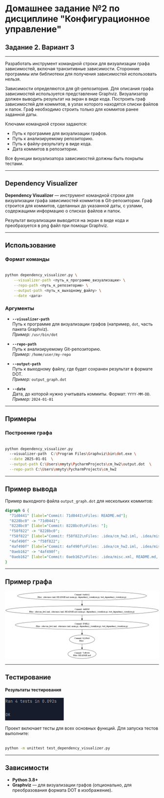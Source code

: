 # Домашнее задание №2 по дисциплине "Конфигурационное управление"

## Задание 2. Вариант 3

---

Разработать инструмент командной строки для визуализации 
графа зависимостей, включая транзитивные зависимости. 
Сторонние программы или библиотеки для получения зависимостей 
использовать нельзя.

Зависимости определяются для git-репозитория. Для описания графа 
зависимостей используется представление Graphviz. Визуализатор 
должен выводить результат на экран в виде кода.
Построить граф зависимостей для коммитов, в узлах которого 
находятся списки файлов и папок. Граф необходимо строить
только для коммитов ранее заданной даты.

Ключами командной строки задаются:
* Путь к программе для визуализации графов.
* Путь к анализируемому репозиторию.
* Путь к файлу-результату в виде кода.
* Дата коммитов в репозитории.

Все функции визуализатора зависимостей должны быть покрыты тестами.

---

## Dependency Visualizer  

**Dependency Visualizer** — инструмент командной строки для визуализации графа зависимостей коммитов в Git-репозитории. Граф строится для коммитов, сделанных до указанной даты, с узлами, содержащими информацию о списках файлов и папок.  

Результат визуализации выводится на экран в виде кода и преобразуется в png файл при помощи Graphviz.

---

## Использование  

### Формат команды  
```bash

python dependency_visualizer.py \
    --visualizer-path <путь_к_программе_визуализации> \
    --repo-path <путь_к_репозиторию> \
    --output-path <путь_к_выходному_файлу> \
    --date <дата>
```

### Аргументы  
- **`--visualizer-path`**  
  Путь к программе для визуализации графов (например, `dot`, часть пакета Graphviz).  
  *Пример:* `/usr/bin/dot`


- **`--repo-path`**  
  Путь к анализируемому Git-репозиторию.  
  *Пример:* `/home/user/my-repo`  


- **`--output-path`**  
  Путь к выходному файлу, где будет сохранен результат в формате DOT.  
  *Пример:* `output_graph.dot`  


- **`--date`**  
  Дата, до которой нужно учитывать коммиты. Формат: `YYYY-MM-DD`.  
  *Пример:* `2024-01-01`  

---

## Примеры  

### Построение графа  
```bash

python dependency_visualizer.py 
  --visualizer-path  C:\Program Files\Graphviz\bin\dot.exe \
  --date 2025-01-01  \
  --output-path C:\Users\mmyty\PycharmProjects\cm_hw2\output.dot  \
  --repo-path C:\Users\mmyty\PycharmProjects\cm_hw2 

```

---

## Пример вывода  

Пример выходного файла `output_graph.dot` для нескольких коммитов:  
```dot
digraph G {                              
  "71d0441" [label="Commit: 71d0441\nFiles: README.md"];
  "8228bc0" -> "71d0441";
  "8228bc0" [label="Commit: 8228bc0\nFiles: "];
  "f58f822" -> "8228bc0";
  "f58f822" [label="Commit: f58f822\nFiles: .idea/cm_hw2.iml, .idea/misc.xml, main.py, dependency_visualizer.py, test_dependency_visualizer.py"];
  "4af490f" -> "f58f822";
  "4af490f" [label="Commit: 4af490f\nFiles: .idea/cm_hw2.iml, .idea/misc.xml, README.md, main.py, dependency_visualizer.py, test_dependency_visualizer.py"];
  "0aeb162" -> "4af490f";
  "0aeb162" [label="Commit: 0aeb162\nFiles: .idea/misc.xml, README.md, main.py, dependency_visualizer.py, test_dependency_visualizer.py"];
}

```
---

## Пример графа 

![image](dependency_graph.png)

---

## Тестирование  

#### Результаты тестирования 

![image](tests.jpg)

Проект включает тесты для всех основных функций. Для запуска тестов выполните:  
```bash

python -m unittest test_dependency_visualizer.py
```

---

## Зависимости  

- **Python 3.8+**  
- **Graphviz** — для визуализации графов (опционально, для преобразования формата DOT в изображение).  

